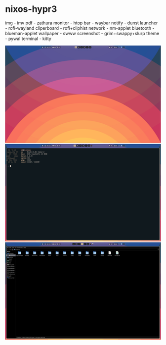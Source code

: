# nixos-hypr3

img - imv
pdf - zathura
monitor - htop
bar - waybar
notify - dunst 
launcher - rofi-wayland
cliperboard - rofi+cliphist
network - nm-applet
bluetooth - blueman-applet
wallpaper - swww
screenshot - grim+swappy+slurp
theme - pywal
terminal - kitty 

![pic](./res/swappy-20240205-182103.png "t")
![pic](./res/swappy-20240205-182114.png "t")
![pic](./res/swappy-20240205-182135.png "t")
